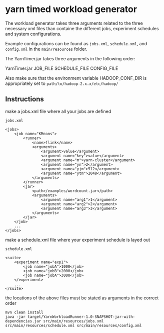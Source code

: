 # yarn timed workload generator

The workload generator takes three arguments related to the three necessary xml files than containe the different jobs,
experiment schedules and system configurations.

Example configurations can be found as ```jobs.xml```, ```schedule.xml```, and ```config.xml``` in the ```main/resources``` folder.

The YarnTimer.jar takes three arguments in the following order:

YarnTimer.jar JOB_FILE SCHEDULE_FILE CONFIG_FILE

Also make sure that the environment variable HADOOP_CONF_DIR is appropriately set to ```path/to/hadoop-2.x.x/etc/hadoop/```

## Instructions

make a jobs.xml file where all your jobs are defined

```
jobs.xml

<jobs>
    <job name="KMeans">
        <runner>
            <name>flink</name>
            <arguments>
                <argument>value</argument>
                <argument name="key">value</argument>
                <argument name="m">yarn-cluster</argument>
                <argument name="yn">2</argument>
                <argument name="yjm">512</argument>
                <argument name="ytm">2048</argument>
            </arguments>
        </runner>
        <jar>
            <path>/examples/wordcount.jar</path>
            <arguments>
                <argument name="arg1">1</argument>
                <argument name="arg2">2</argument>
                <argument name="arg3">3</argument>
            </arguments>
        </jar>
    </job>
    ...
</jobs>
```

make a schedule.xml file where your experiment schedule is layed out

```
schedule.xml

<suite>
    <experiment name="exp1">
        <job name="jobA">1000</job>
        <job name="jobB">2000</job>
        <job name="jobA">3000</job>
    </experiment>
    ...
</suite>
```

the locations of the above files must be stated as arguments in the correct order

```
mvn clean install
java -jar target/YarnWorkloadRunner-1.0-SNAPSHOT-jar-with-dependencies.jar src/main/resources/jobs.xml src/main/resources/schedule.xml src/main/resources/config.xml
```
